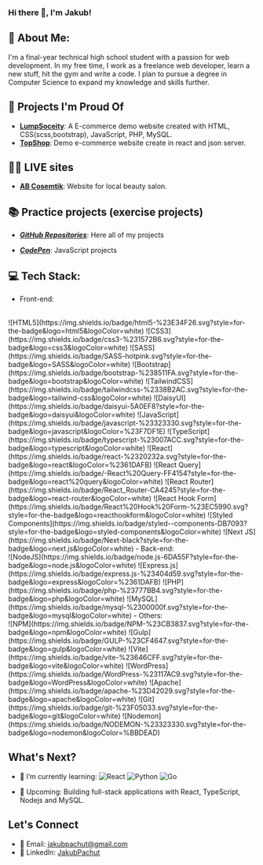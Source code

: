 ### Hi there 👋, I'm Jakub!

## 💫 About Me:

I'm a final-year technical high school student with a passion for web development. 
In my free time, I work as a freelance web developer, learn a new stuff, hit the gym and write a code.
I plan to pursue a degree in Computer Science to expand my knowledge and skills further.

## 🧩 Projects I'm Proud Of

- [**LumpSoceity**](https://github.com/Szafter12/LumpSociety): A E-commerce demo website created with HTML, CSS(scss,bootstrap), JavaScript, PHP, MySQL.
- [**TopShop**](https://github.com/Szafter12/Top-shop): Demo e-commerce website create in react and json server.

## 👨‍💻 LIVE sites 
 
 - [**AB Cosemtik**](https://abcosmetik.pl/):  Website for local beauty salon. 

## 📚 Practice projects (exercise projects)

- [***GitHub Repositories***](https://github.com/Szafter12?tab=repositories): Here all of my projects

- [***CodePen***](https://codepen.io/Jakub-Pachut): JavaScript projects

## 💻 Tech Stack:
- Front-end:
<br>
![HTML5](https://img.shields.io/badge/html5-%23E34F26.svg?style=for-the-badge&logo=html5&logoColor=white)
![CSS3](https://img.shields.io/badge/css3-%231572B6.svg?style=for-the-badge&logo=css3&logoColor=white)
![SASS](https://img.shields.io/badge/SASS-hotpink.svg?style=for-the-badge&logo=SASS&logoColor=white) 
![Bootstrap](https://img.shields.io/badge/bootstrap-%238511FA.svg?style=for-the-badge&logo=bootstrap&logoColor=white)
![TailwindCSS](https://img.shields.io/badge/tailwindcss-%2338B2AC.svg?style=for-the-badge&logo=tailwind-css&logoColor=white) 
![DaisyUI](https://img.shields.io/badge/daisyui-5A0EF8?style=for-the-badge&logo=daisyui&logoColor=white)
![JavaScript](https://img.shields.io/badge/javascript-%23323330.svg?style=for-the-badge&logo=javascript&logoColor=%23F7DF1E) 
![TypeScript](https://img.shields.io/badge/typescript-%23007ACC.svg?style=for-the-badge&logo=typescript&logoColor=white)
![React](https://img.shields.io/badge/react-%2320232a.svg?style=for-the-badge&logo=react&logoColor=%2361DAFB)
![React Query](https://img.shields.io/badge/-React%20Query-FF4154?style=for-the-badge&logo=react%20query&logoColor=white) 
![React Router](https://img.shields.io/badge/React_Router-CA4245?style=for-the-badge&logo=react-router&logoColor=white) 
![React Hook Form](https://img.shields.io/badge/React%20Hook%20Form-%23EC5990.svg?style=for-the-badge&logo=reacthookform&logoColor=white) 
![Styled Components](https://img.shields.io/badge/styled--components-DB7093?style=for-the-badge&logo=styled-components&logoColor=white)
![Next JS](https://img.shields.io/badge/Next-black?style=for-the-badge&logo=next.js&logoColor=white)
- Back-end:
<br>
![NodeJS](https://img.shields.io/badge/node.js-6DA55F?style=for-the-badge&logo=node.js&logoColor=white)
![Express.js](https://img.shields.io/badge/express.js-%23404d59.svg?style=for-the-badge&logo=express&logoColor=%2361DAFB)
![PHP](https://img.shields.io/badge/php-%23777BB4.svg?style=for-the-badge&logo=php&logoColor=white)
![MySQL](https://img.shields.io/badge/mysql-%2300000f.svg?style=for-the-badge&logo=mysql&logoColor=white) 
- Others:
<br>
![NPM](https://img.shields.io/badge/NPM-%23CB3837.svg?style=for-the-badge&logo=npm&logoColor=white)
![Gulp](https://img.shields.io/badge/GULP-%23CF4647.svg?style=for-the-badge&logo=gulp&logoColor=white)   
![Vite](https://img.shields.io/badge/vite-%23646CFF.svg?style=for-the-badge&logo=vite&logoColor=white)
![WordPress](https://img.shields.io/badge/WordPress-%23117AC9.svg?style=for-the-badge&logo=WordPress&logoColor=white) 
![Apache](https://img.shields.io/badge/apache-%23D42029.svg?style=for-the-badge&logo=apache&logoColor=white) 
![Git](https://img.shields.io/badge/git-%23F05033.svg?style=for-the-badge&logo=git&logoColor=white)
![Nodemon](https://img.shields.io/badge/NODEMON-%23323330.svg?style=for-the-badge&logo=nodemon&logoColor=%BBDEAD) 

## What's Next?

- 🌱 I’m currently learning:
  ![React](https://img.shields.io/badge/react-%2320232a.svg?style=for-the-badge&logo=react&logoColor=%2361DAFB)
  ![Python](https://img.shields.io/badge/python-3670A0?style=for-the-badge&logo=python&logoColor=ffdd54)
  ![Go](https://img.shields.io/badge/go-%2300ADD8.svg?style=for-the-badge&logo=go&logoColor=white)

- 🚀 Upcoming: Building full-stack applications with React, TypeScript, Nodejs and MySQL.

## Let's Connect

- 📧 Email: [jakubpachut@gmail.com](mailto:jakubpachut@gmail.com)
- 💼 LinkedIn: [JakubPachut](https://www.linkedin.com/in/jakub-pachut-700ba3323/)
